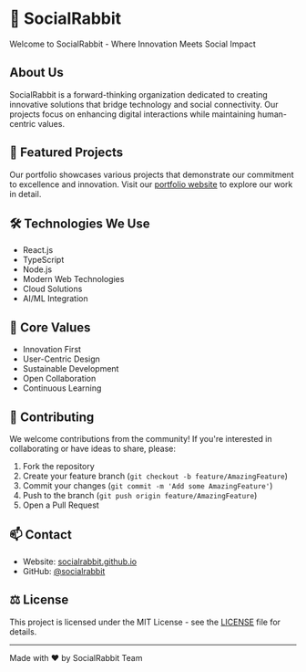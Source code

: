 # 🐰 SocialRabbit

Welcome to SocialRabbit - Where Innovation Meets Social Impact

## About Us

SocialRabbit is a forward-thinking organization dedicated to creating innovative solutions that bridge technology and social connectivity. Our projects focus on enhancing digital interactions while maintaining human-centric values.

## 🚀 Featured Projects

Our portfolio showcases various projects that demonstrate our commitment to excellence and innovation. Visit our [portfolio website](https://socialrabbit.github.io) to explore our work in detail.

## 🛠️ Technologies We Use

- React.js
- TypeScript
- Node.js
- Modern Web Technologies
- Cloud Solutions
- AI/ML Integration

## 🌟 Core Values

- Innovation First
- User-Centric Design
- Sustainable Development
- Open Collaboration
- Continuous Learning

## 🤝 Contributing

We welcome contributions from the community! If you're interested in collaborating or have ideas to share, please:

1. Fork the repository
2. Create your feature branch (`git checkout -b feature/AmazingFeature`)
3. Commit your changes (`git commit -m 'Add some AmazingFeature'`)
4. Push to the branch (`git push origin feature/AmazingFeature`)
5. Open a Pull Request

## 📫 Contact

- Website: [socialrabbit.github.io](https://socialrabbit.github.io)
- GitHub: [@socialrabbit](https://github.com/socialrabbit)

## ⚖️ License

This project is licensed under the MIT License - see the [LICENSE](LICENSE) file for details.

---

Made with ❤️ by SocialRabbit Team

